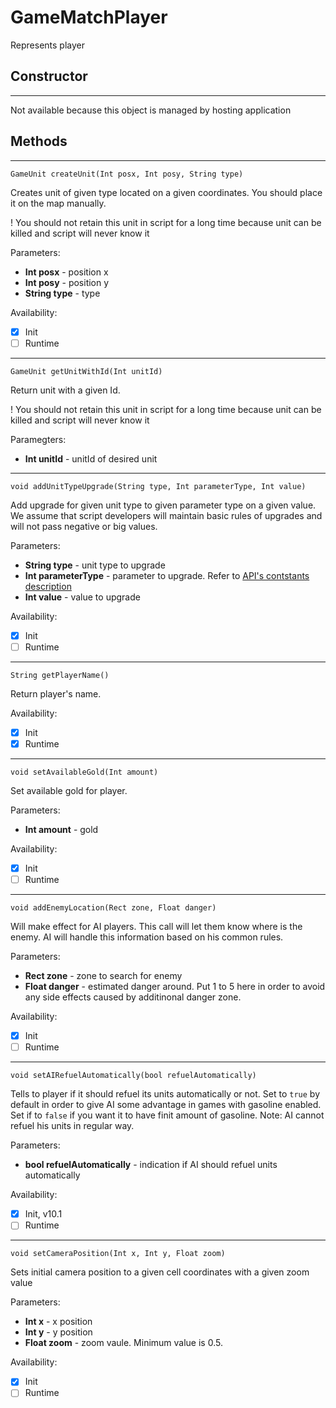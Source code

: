 # GameMatchPlayer
Represents player

## **Constructor**
---
Not available because this object is managed by hosting application

## **Methods**
---
```
GameUnit createUnit(Int posx, Int posy, String type)
```
Creates unit of given type located on a given coordinates. You should place it on the map manually.

! You should not retain this unit in script for a long time because unit can be killed and script will never know it

Parameters:
- **Int posx** - position x
- **Int posy** - position y
- **String type** - type

Availability: 
- [x] Init
- [ ] Runtime

---
```
GameUnit getUnitWithId(Int unitId)
```
Return unit with a given Id. 

! You should not retain this unit in script for a long time because unit can be killed and script will never know it

Paramegters:
- **Int unitId** - unitId of desired unit

---
```
void addUnitTypeUpgrade(String type, Int parameterType, Int value)
```
Add upgrade for given unit type to given parameter type on a given value. We assume that script developers will maintain basic rules of upgrades and will not pass negative or big values.

Parameters:
- **String type** - unit type to upgrade
- **Int parameterType** - parameter to upgrade. Refer to [API's contstants description](Constants.md)
- **Int value** - value to upgrade

Availability: 
- [x] Init
- [ ] Runtime

---
```
String getPlayerName()
```
Return player's name.

Availability: 
- [x] Init
- [x] Runtime

---
```
void setAvailableGold(Int amount)
```
Set available gold for player.

Parameters:
- **Int amount** - gold

Availability: 
- [x] Init
- [ ] Runtime

---
```
void addEnemyLocation(Rect zone, Float danger)
```
Will make effect for AI players. This call will let them know where is the enemy. AI will handle this information based on his common rules.

Parameters:
- **Rect zone** - zone to search for enemy
- **Float danger** - estimated danger around. Put 1 to 5 here in order to avoid any side effects caused by additinonal danger zone.

Availability: 
- [x] Init
- [ ] Runtime

---
```
void setAIRefuelAutomatically(bool refuelAutomatically)
```
Tells to player if it should refuel its units automatically or not. Set to `true` by default in order to give AI some advantage in games with gasoline enabled. Set if to `false` if you want it to have finit amount of gasoline. Note: AI cannot refuel his units in regular way. 

Parameters:
- **bool refuelAutomatically** - indication if AI should refuel units automatically

Availability: 
- [x] Init, v10.1
- [ ] Runtime

---
```
void setCameraPosition(Int x, Int y, Float zoom)
```
Sets initial camera position to a given cell coordinates with a given zoom value

Parameters:
- **Int x** - x position
- **Int y** - y position
- **Float zoom** - zoom vaule. Minimum value is 0.5.

Availability: 
- [x] Init
- [ ] Runtime
